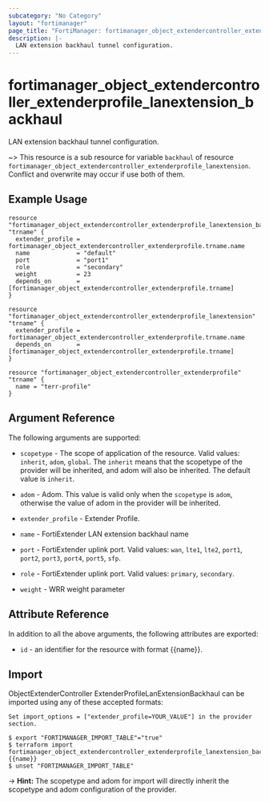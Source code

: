 ```yaml
---
subcategory: "No Category"
layout: "fortimanager"
page_title: "FortiManager: fortimanager_object_extendercontroller_extenderprofile_lanextension_backhaul"
description: |-
  LAN extension backhaul tunnel configuration.
---
```


# fortimanager_object_extendercontroller_extenderprofile_lanextension_backhaul
LAN extension backhaul tunnel configuration.

~> This resource is a sub resource for variable `backhaul` of resource `fortimanager_object_extendercontroller_extenderprofile_lanextension`. Conflict and overwrite may occur if use both of them.



## Example Usage

```hcl
resource "fortimanager_object_extendercontroller_extenderprofile_lanextension_backhaul" "trname" {
  extender_profile = fortimanager_object_extendercontroller_extenderprofile.trname.name
  name             = "default"
  port             = "port1"
  role             = "secondary"
  weight           = 23
  depends_on       = [fortimanager_object_extendercontroller_extenderprofile.trname]
}

resource "fortimanager_object_extendercontroller_extenderprofile_lanextension" "trname" {
  extender_profile = fortimanager_object_extendercontroller_extenderprofile.trname.name
  depends_on       = [fortimanager_object_extendercontroller_extenderprofile.trname]
}

resource "fortimanager_object_extendercontroller_extenderprofile" "trname" {
  name = "terr-profile"
}
```

## Argument Reference


The following arguments are supported:

* `scopetype` - The scope of application of the resource. Valid values: `inherit`, `adom`, `global`. The `inherit` means that the scopetype of the provider will be inherited, and adom will also be inherited. The default value is `inherit`.
* `adom` - Adom. This value is valid only when the `scopetype` is `adom`, otherwise the value of adom in the provider will be inherited.
* `extender_profile` - Extender Profile.

* `name` - FortiExtender LAN extension backhaul name
* `port` - FortiExtender uplink port. Valid values: `wan`, `lte1`, `lte2`, `port1`, `port2`, `port3`, `port4`, `port5`, `sfp`.

* `role` - FortiExtender uplink port. Valid values: `primary`, `secondary`.

* `weight` - WRR weight parameter


## Attribute Reference

In addition to all the above arguments, the following attributes are exported:
* `id` - an identifier for the resource with format {{name}}.

## Import

ObjectExtenderController ExtenderProfileLanExtensionBackhaul can be imported using any of these accepted formats:
```
Set import_options = ["extender_profile=YOUR_VALUE"] in the provider section.

$ export "FORTIMANAGER_IMPORT_TABLE"="true"
$ terraform import fortimanager_object_extendercontroller_extenderprofile_lanextension_backhaul.labelname {{name}}
$ unset "FORTIMANAGER_IMPORT_TABLE"
```
-> **Hint:** The scopetype and adom for import will directly inherit the scopetype and adom configuration of the provider.
